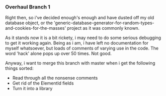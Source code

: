 ### Overhaul Branch 1 ###

Right then, so i've decided enough's enough and have dusted off my old database object, or the 'generic-database-generator-for-random-types-and-cookies-for-the-masses' project as it was commonly known. 

As it stands now it is a bit rickety, i may need to do some serious debugging to get it working again. Being as i am, i have left no documentation for myself whatsoever, but loads of comments of varying use in the code. The word 'hack' alone pops up over 50 times. Not good.

Anyway, i want to merge this branch with master when i get the following things sorted:

- Read through all the nonsense comments
- Get rid of the ElementId fields
- Turn it into a library

